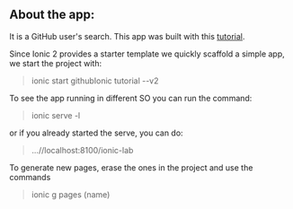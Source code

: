 ## About the app:
It is a GitHub user's search.
This app was built with this [tutorial](https://scotch.io/tutorials/build-a-mobile-app-with-angular-2-and-ionic-2).

Since Ionic 2 provides a starter template we quickly scaffold
a simple app, we start the project with:
> ionic start githubIonic tutorial --v2

To see the app running in different SO you can run the command:
> ionic serve -l

or if you already started the serve, you can do:
> ...//localhost:8100/ionic-lab

To generate new pages, erase the ones in the project and use the commands
> ionic g pages (name)
